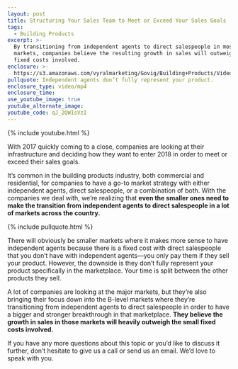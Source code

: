 ```yaml
---
layout: post
title: Structuring Your Sales Team to Meet or Exceed Your Sales Goals
tags:
  - Building Products
excerpt: >-
  By transitioning from independent agents to direct salespeople in most
  markets, companies believe the resulting growth in sales will outweigh the
  fixed costs involved.
enclosure: >-
  https://s3.amazonaws.com/vyralmarketing/Govig/Building+Products/Videos/2017/Sales+Forces.mp4
pullquote: Independent agents don’t fully represent your product.
enclosure_type: video/mp4
enclosure_time:
use_youtube_image: true
youtube_alternate_image:
youtube_code: qJ_2QWIsVzI
---
```



{% include youtube.html %}

With 2017 quickly coming to a close, companies are looking at their infrastructure and deciding how they want to enter 2018 in order to meet or exceed their sales goals.

It’s common in the building products industry, both commercial and residential, for companies to have a go-to market strategy with either independent agents, direct salespeople, or a combination of both. With the companies we deal with, we’re realizing that **even the smaller ones need to make the transition from independent agents to direct salespeople in a lot of markets across the country.**

{% include pullquote.html %}

There will obviously be smaller markets where it makes more sense to have independent agents because there is a fixed cost with direct salespeople that you don’t have with independent agents—you only pay them if they sell your product. However, the downside is they don’t fully represent your product specifically in the marketplace. Your time is split between the other products they sell.

A lot of companies are looking at the major markets, but they’re also bringing their focus down into the B-level markets where they’re transitioning from independent agents to direct salespeople in order to have a bigger and stronger breakthrough in that marketplace. **They believe the growth in sales in those markets will heavily outweigh the small fixed costs involved.**

If you have any more questions about this topic or you’d like to discuss it further, don’t hesitate to give us a call or send us an email. We’d love to speak with you.